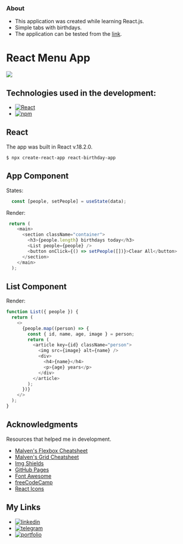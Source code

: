 ### About

- This application was created while learning React.js.
- Simple tabs with birthdays.
- The application can be tested from the [link](https://s1een.github.io/react-birthday-app/ "link").

# React Menu App

![](https://miro.medium.com/max/1000/0*aHvK7Rbt_Dv74mWq.png)

## Technologies used in the development:

- [![React][React.js]][React-url]
- [![npm][npm.com]][npm-url]

## React

The app was built in React v.18.2.0.

`$ npx create-react-app react-birthday-app`

## App Component
States:
```javascript
  const [people, setPeople] = useState(data);
```
Render:
```javascript
 return (
    <main>
      <section className="container">
        <h3>{people.length} birthdays today</h3>
        <List people={people} />
        <button onClick={() => setPeople([])}>Clear All</button>
      </section>
    </main>
  );
```
## List Component
Render:
```javascript 
function List({ people }) {
  return (
    <>
      {people.map((person) => {
        const { id, name, age, image } = person;
        return (
          <article key={id} className="person">
            <img src={image} alt={name} />
            <div>
              <h4>{name}</h4>
              <p>{age} years</p>
            </div>
          </article>
        );
      })}
    </>
  );
}
```
## Acknowledgments
Resources that helped me in development.

* [Malven's Flexbox Cheatsheet](https://flexbox.malven.co/)
* [Malven's Grid Cheatsheet](https://grid.malven.co/)
* [Img Shields](https://shields.io)
* [GitHub Pages](https://pages.github.com)
* [Font Awesome](https://fontawesome.com)
* [freeCodeCamp](https://www.freecodecamp.org/)
* [React Icons](https://react-icons.github.io/react-icons/search)

## My Links

* [![linkedin][linkedin.com]][linkedin-url]
* [![telegram][telegram.com]][telegram-url]
* [![portfolio][portfolio.com]][portfolio-url]
<!-- MARKDOWN LINKS & IMAGES -->
<!-- https://www.markdownguide.org/basic-syntax/#reference-style-links -->
[product-screenshot]: images/main.png
[React.js]: https://img.shields.io/badge/React_18.2.0-20232A?style=for-the-badge&logo=react&logoColor=61DAFB
[React-url]: https://reactjs.org/
[npm.com]: https://img.shields.io/badge/NPM-20232A?style=for-the-badge&logo=npm&logoColor=764abc
[npm-url]: https://www.npmjs.com/
[linkedin.com]: https://img.shields.io/badge/LinkedIn-20232A?style=for-the-badge&logo=linkedin&logoColor=wgute
[linkedin-url]: https://www.linkedin.com/in/dmitry-morozov-082288228/
[telegram.com]: https://img.shields.io/badge/Telegram-20232A?style=for-the-badge&logo=telegram&logoColor=white
[telegram-url]: https://t.me/r3ason_why
[portfolio.com]: https://img.shields.io/badge/Portfolio-20232A?style=for-the-badge&logo=github&logoColor=white
[portfolio-url]: https://s1een.github.io/my_cv_site/
